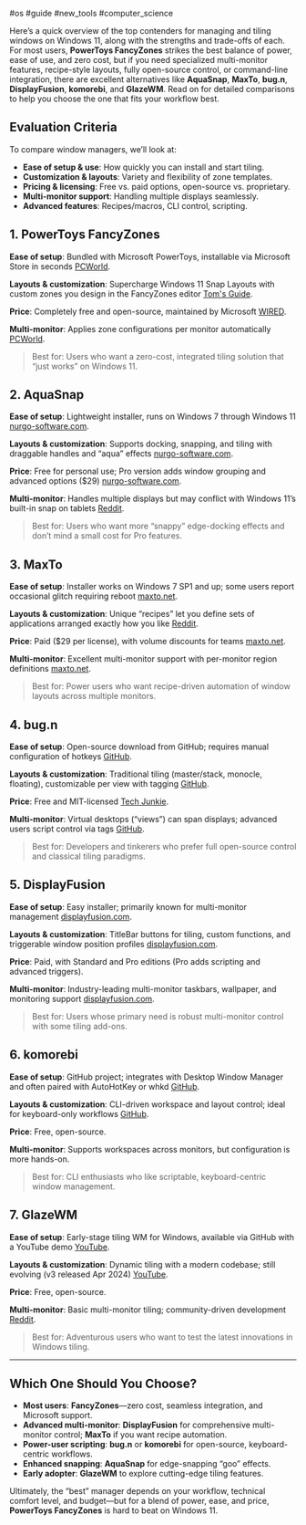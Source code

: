 #os #guide #new_tools #computer_science 

Here’s a quick overview of the top contenders for managing and tiling windows on Windows 11, along with the strengths and trade-offs of each. For most users, **PowerToys FancyZones** strikes the best balance of power, ease of use, and zero cost, but if you need specialized multi-monitor features, recipe-style layouts, fully open-source control, or command-line integration, there are excellent alternatives like **AquaSnap**, **MaxTo**, **bug.n**, **DisplayFusion**, **komorebi**, and **GlazeWM**. Read on for detailed comparisons to help you choose the one that fits your workflow best.

## Evaluation Criteria

To compare window managers, we’ll look at:

- **Ease of setup & use**: How quickly you can install and start tiling.
- **Customization & layouts**: Variety and flexibility of zone templates.
- **Pricing & licensing**: Free vs. paid options, open-source vs. proprietary.
- **Multi-monitor support**: Handling multiple displays seamlessly.
- **Advanced features**: Recipes/macros, CLI control, scripting.

## 1. PowerToys FancyZones

**Ease of setup**: Bundled with Microsoft PowerToys, installable via Microsoft Store in seconds [PCWorld](https://www.pcworld.com/article/700812/you-should-be-using-fancyzones-microsofts-killer-multitasking-app.html?utm_source=chatgpt.com).

**Layouts & customization**: Supercharge Windows 11 Snap Layouts with custom zones you design in the FancyZones editor [Tom's Guide](https://www.tomsguide.com/news/3-microsoft-powertoys-i-install-on-every-new-pcand-you-should-too?utm_source=chatgpt.com).

**Price**: Completely free and open-source, maintained by Microsoft [WIRED](https://www.wired.com/story/microsoft-powertoys-ultimate-tweaking-kit-for-windows-11?utm_source=chatgpt.com).

**Multi-monitor**: Applies zone configurations per monitor automatically [PCWorld](https://www.pcworld.com/article/700812/you-should-be-using-fancyzones-microsofts-killer-multitasking-app.html?utm_source=chatgpt.com).

> Best for: Users who want a zero-cost, integrated tiling solution that “just works” on Windows 11.

## 2. AquaSnap

**Ease of setup**: Lightweight installer, runs on Windows 7 through Windows 11 [nurgo-software.com](https://www.nurgo-software.com/products/aquasnap?utm_source=chatgpt.com).

**Layouts & customization**: Supports docking, snapping, and tiling with draggable handles and “aqua” effects [nurgo-software.com](https://www.nurgo-software.com/products/aquasnap?utm_source=chatgpt.com).

**Price**: Free for personal use; Pro version adds window grouping and advanced options ($29) [nurgo-software.com](https://www.nurgo-software.com/pricing/aquasnap?utm_source=chatgpt.com).

**Multi-monitor**: Handles multiple displays but may conflict with Windows 11’s built-in snap on tablets [Reddit](https://www.reddit.com/r/Surface/comments/awgjfy/aquasnap_a_window_manager_that_lets_you_easily/?utm_source=chatgpt.com).

> Best for: Users who want more “snappy” edge-docking effects and don’t mind a small cost for Pro features.

## 3. MaxTo

**Ease of setup**: Installer works on Windows 7 SP1 and up; some users report occasional glitch requiring reboot [maxto.net](https://maxto.net/en?utm_source=chatgpt.com).

**Layouts & customization**: Unique “recipes” let you define sets of applications arranged exactly how you like [Reddit](https://www.reddit.com/r/windows/comments/zvanyr/multiwindow_manager_with_recipe_option_other_than/?utm_source=chatgpt.com).

**Price**: Paid ($29 per license), with volume discounts for teams [maxto.net](https://maxto.net/en?utm_source=chatgpt.com).

**Multi-monitor**: Excellent multi-monitor support with per-monitor region definitions [maxto.net](https://maxto.net/en?utm_source=chatgpt.com).

> Best for: Power users who want recipe-driven automation of window layouts across multiple monitors.

## 4. bug.n

**Ease of setup**: Open-source download from GitHub; requires manual configuration of hotkeys [GitHub](https://github.com/fuhsjr00/bug.n?utm_source=chatgpt.com).

**Layouts & customization**: Traditional tiling (master/stack, monocle, floating), customizable per view with tagging [GitHub](https://github.com/fuhsjr00/bug.n?utm_source=chatgpt.com).

**Price**: Free and MIT-licensed [Tech Junkie](https://www.techjunkie.com/tiling-window-managers/?utm_source=chatgpt.com).

**Multi-monitor**: Virtual desktops (“views”) can span displays; advanced users script control via tags [GitHub](https://github.com/fuhsjr00/bug.n?utm_source=chatgpt.com).

> Best for: Developers and tinkerers who prefer full open-source control and classical tiling paradigms.

## 5. DisplayFusion

**Ease of setup**: Easy installer; primarily known for multi-monitor management [displayfusion.com](https://www.displayfusion.com/Discussions/View/window-tile-management/?ID=484ef257-5cc7-4778-bb2b-b83fbe8ca43c&utm_source=chatgpt.com).

**Layouts & customization**: TitleBar buttons for tiling, custom functions, and triggerable window position profiles [displayfusion.com](https://www.displayfusion.com/Discussions/View/window-tile-management/?ID=484ef257-5cc7-4778-bb2b-b83fbe8ca43c&utm_source=chatgpt.com).

**Price**: Paid, with Standard and Pro editions (Pro adds scripting and advanced triggers).

**Multi-monitor**: Industry-leading multi-monitor taskbars, wallpaper, and monitoring support [displayfusion.com](https://www.displayfusion.com/Discussions/View/windows-tiling-center-grab-and-move/?ID=8f9cc7ef-2348-45cc-aadf-eb5a6539128d&utm_source=chatgpt.com).

> Best for: Users whose primary need is robust multi-monitor control with some tiling add-ons.

## 6. komorebi

**Ease of setup**: GitHub project; integrates with Desktop Window Manager and often paired with AutoHotKey or whkd [GitHub](https://github.com/LGUG2Z/komorebi?utm_source=chatgpt.com).

**Layouts & customization**: CLI-driven workspace and layout control; ideal for keyboard-only workflows [GitHub](https://github.com/LGUG2Z/komorebi?utm_source=chatgpt.com).

**Price**: Free, open-source.

**Multi-monitor**: Supports workspaces across monitors, but configuration is more hands-on.

> Best for: CLI enthusiasts who like scriptable, keyboard-centric window management.

## 7. GlazeWM

**Ease of setup**: Early-stage tiling WM for Windows, available via GitHub with a YouTube demo [YouTube](https://www.youtube.com/watch?v=NZMcq5tgPag&utm_source=chatgpt.com).

**Layouts & customization**: Dynamic tiling with a modern codebase; still evolving (v3 released Apr 2024) [YouTube](https://www.youtube.com/watch?v=NZMcq5tgPag&utm_source=chatgpt.com).

**Price**: Free, open-source.

**Multi-monitor**: Basic multi-monitor tiling; community-driven development [Reddit](https://www.reddit.com/r/windows/comments/vram5e/whats_the_best_dynamic_tiling_window_manager_for/?utm_source=chatgpt.com).

> Best for: Adventurous users who want to test the latest innovations in Windows tiling.

---

## Which One Should You Choose?

- **Most users**: **FancyZones**—zero cost, seamless integration, and Microsoft support.
- **Advanced multi-monitor**: **DisplayFusion** for comprehensive multi-monitor control; **MaxTo** if you want recipe automation.
- **Power-user scripting**: **bug.n** or **komorebi** for open-source, keyboard-centric workflows.
- **Enhanced snapping**: **AquaSnap** for edge-snapping “goo” effects.
- **Early adopter**: **GlazeWM** to explore cutting-edge tiling features.

Ultimately, the “best” manager depends on your workflow, technical comfort level, and budget—but for a blend of power, ease, and price, **PowerToys FancyZones** is hard to beat on Windows 11.
